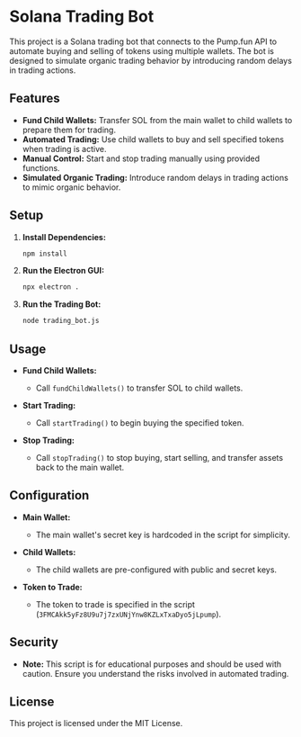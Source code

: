 # Solana Trading Bot

This project is a Solana trading bot that connects to the Pump.fun API to automate buying and selling of tokens using multiple wallets. The bot is designed to simulate organic trading behavior by introducing random delays in trading actions.

## Features

- **Fund Child Wallets:** Transfer SOL from the main wallet to child wallets to prepare them for trading.
- **Automated Trading:** Use child wallets to buy and sell specified tokens when trading is active.
- **Manual Control:** Start and stop trading manually using provided functions.
- **Simulated Organic Trading:** Introduce random delays in trading actions to mimic organic behavior.

## Setup

1. **Install Dependencies:**
   ```bash
   npm install
   ```

2. **Run the Electron GUI:**
   ```bash
   npx electron .
   ```

3. **Run the Trading Bot:**
   ```bash
   node trading_bot.js
   ```

## Usage

- **Fund Child Wallets:**
  - Call `fundChildWallets()` to transfer SOL to child wallets.

- **Start Trading:**
  - Call `startTrading()` to begin buying the specified token.

- **Stop Trading:**
  - Call `stopTrading()` to stop buying, start selling, and transfer assets back to the main wallet.

## Configuration

- **Main Wallet:**
  - The main wallet's secret key is hardcoded in the script for simplicity.

- **Child Wallets:**
  - The child wallets are pre-configured with public and secret keys.

- **Token to Trade:**
  - The token to trade is specified in the script (`3FMCAkk5yFz8U9u7j7zxUNjYnw8KZLxTxaDyo5jLpump`).

## Security

- **Note:** This script is for educational purposes and should be used with caution. Ensure you understand the risks involved in automated trading.

## License

This project is licensed under the MIT License.